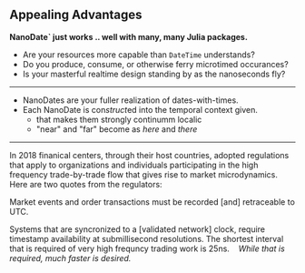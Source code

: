 ## Appealing Advantages

**NanoDate` just works .. well with many, many Julia packages.**

- Are your resources more capable than `DateTime` understands?
- Do you produce, consume, or otherwise ferry microtimed occurances?
- Is your masterful realtime design standing by as the nanoseconds fly?

-----

- NanoDates are your fuller realization of dates-with-times.
- Each NanoDate is con*struct*ed into the temporal context given.
    - that makes them strongly continumm localic 
    - "near" and "far" become as *here* and *there*
   
 -----
 
 In 2018 finanical centers, through their host countries,
 adopted regulations that apply to organizations and 
 individuals participating in the high frequency 
 trade-by-trade flow that gives rise to market
 microdynamics. Here are two quotes from the regulators:
 
 Market events and order transactions must be recorded
 [and] retraceable to UTC.
 
 Systems that are syncronized to a [validated network] clock,
 require timestamp availability at submillisecond resolutions.
 The shortest interval that is required of very high frequncy
 trading work is 25ns. &nbsp;&nbsp; *While that is required, much faster is desired.*
  
 
 
